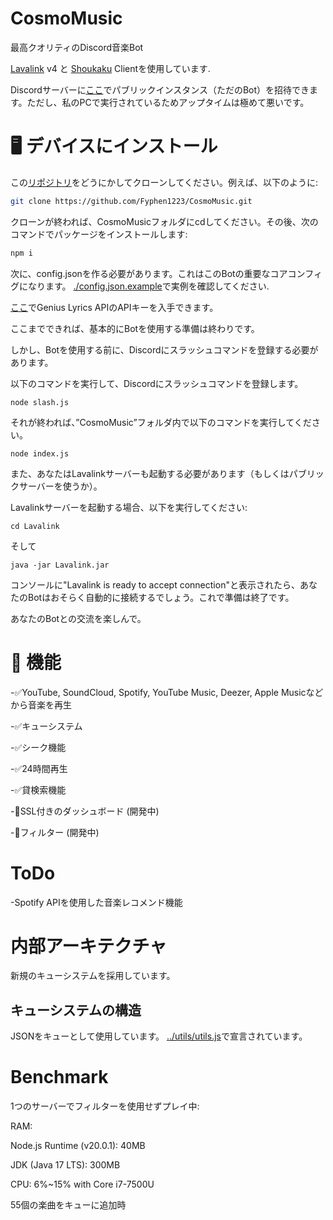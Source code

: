 # CosmoMusic
 
 最高クオリティのDiscord音楽Bot
 
 [Lavalink](https://github.com/lavalink-devs/lavalink) v4 と [Shoukaku](https://github.com/Deivu/Shoukaku) Clientを使用しています.

 Discordサーバーに[ここ](https://discord.com/api/oauth2/authorize?client_id=1132870841886060637&permissions=8&scope=bot%20applications.commands)でパブリックインスタンス（ただのBot）を招待できます。ただし、私のPCで実行されているためアップタイムは極めて悪いです。
 
# 🖥️ デバイスにインストール

 この[リポジトリ](https://github.com/Fyphen1223/CosmoMusic)をどうにかしてクローンしてください。例えば、以下のように: 
 
 ```bash
 git clone https://github.com/Fyphen1223/CosmoMusic.git 
 ```

 クローンが終われば、CosmoMusicフォルダにcdしてください。その後、次のコマンドでパッケージをインストールします:
 
 ```bash
 npm i 
 ```
 次に、config.jsonを作る必要があります。これはこのBotの重要なコアコンフィグになります。
 [./config.json.example](../config.json.example)で実例を確認してください. 

 [ここ](https://genius.com/developers)でGenius Lyrics APIのAPIキーを入手できます。 

 ここまでできれば、基本的にBotを使用する準備は終わりです。

 しかし、Botを使用する前に、Discordにスラッシュコマンドを登録する必要があります。

 以下のコマンドを実行して、Discordにスラッシュコマンドを登録します。
 ```
 node slash.js
 ```

 それが終われば、”CosmoMusic”フォルダ内で以下のコマンドを実行してください。
 
 ```
 node index.js
 ```

また、あなたはLavalinkサーバーも起動する必要があります（もしくはパブリックサーバーを使うか）。

 Lavalinkサーバーを起動する場合、以下を実行してください:

 ```
 cd Lavalink
 ```

 そして

 ```
 java -jar Lavalink.jar
 ```

 コンソールに"Lavalink is ready to accept connection"と表示されたら、あなたのBotはおそらく自動的に接続するでしょう。これで準備は終了です。

 あなたのBotとの交流を楽しんで。
 
# 🧰 機能
 
 -✅YouTube, SoundCloud, Spotify, YouTube Music, Deezer, Apple Musicなどから音楽を再生
 
 -✅キューシステム
 
 -✅シーク機能
 
 -✅24時間再生
 
 -✅貸検索機能
 
 -🔴SSL付きのダッシュボード (開発中)
 
 -🔴フィルター (開発中)

# ToDo
 
 -Spotify APIを使用した音楽レコメンド機能

# 内部アーキテクチャ
 新規のキューシステムを採用しています。

## キューシステムの構造
 
 JSONをキューとして使用しています。 [../utils/utils.js](../utils/utils.js)で宣言されています。

# Benchmark
 
 1つのサーバーでフィルターを使用せずプレイ中:
  
  RAM:
  
   Node.js Runtime (v20.0.1): 40MB
   
   JDK (Java 17 LTS): 300MB
   
   CPU: 6%~15% with Core i7-7500U

   55個の楽曲をキューに追加時
